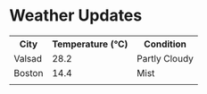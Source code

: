 # Weather Updates

<!-- WEATHER-UPDATE-START -->
<table><tr><th>City</th><th>Temperature (°C)</th><th>Condition</th></tr><tr><td>Valsad</td><td>28.2</td><td>Partly Cloudy</td></tr><tr><td>Boston</td><td>14.4</td><td>Mist</td></tr><tr><td></td><td></td><td></td></tr></table>
<!-- WEATHER-UPDATE-END -->
